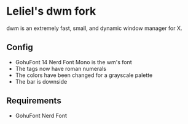 # Leliel's dwm fork
dwm is an extremely fast, small, and dynamic window manager for X.

## Config
- GohuFont 14 Nerd Font Mono is the wm's font
- The tags now have roman numerals 
- The colors have been changed for a grayscale palette
- The bar is downside

## Requirements
- GohuFont Nerd Font
